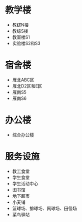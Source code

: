 # 教学楼

- 教综N楼
- 教综S楼
- 教室楼S1
- 实验楼S2和S3







# 宿舍楼

- 雁北ABC区
- 雁北D2区和E区
- 雁南S5
- 雁南S6

# 办公楼

- 综合办公楼

# 服务设施

- 教工食堂
- 学生食堂
- 学生活动中心
- 图书馆
- 地下超市
- 小麦铺
- 篮球场、排球场、网球场、田径场
- 菜鸟驿站

